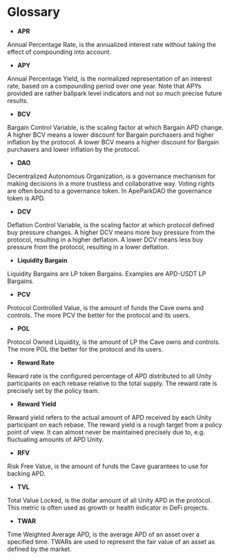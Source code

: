# Glossary



* **APR**

Annual Percentage Rate, is the annualized interest rate without taking the effect of compounding into account.

* **APY**

Annual Percentage Yield, is the normalized representation of an interest rate, based on a compounding period over one year. Note that APYs provided are rather ballpark level indicators and not so much precise future results.

* **BCV**

Bargain Control Variable, is the scaling factor at which Bargain APD change. A higher BCV means a lower discount for Bargain purchasers and higher inflation by the protocol. A lower BCV means a higher discount for Bargain purchasers and lower inflation by the protocol.

* **DAO**

Decentralized Autonomous Organization, is a governance mechanism for making decisions in a more trustless and collaborative way. Voting rights are often bound to a governance token. In ApeParkDAO the governance token is APD.

* **DCV**

Deflation Control Variable, is the scaling factor at which protocol defined buy pressure changes. A higher DCV means more buy pressure from the protocol, resulting in a higher deflation. A lower DCV means less buy pressure from the protocol, resulting in a lower deflation.

* **Liquidity Bargain**

Liquidity Bargains are LP token Bargains. Examples are APD-USDT LP Bargains.

* **PCV**

Protocol Controlled Value, is the amount of funds the Cave owns and controls. The more PCV the better for the protocol and its users.

* **POL**

Protocol Owned Liquidity, is the amount of LP the Cave owns and controls. The more POL the better for the protocol and its users.

* **Reward Rate**

Reward rate is the configured percentage of APD distributed to all Unity participants on each rebase relative to the total supply. The reward rate is precisely set by the policy team.

* **Reward Yield**

Reward yield refers to the actual amount of APD received by each Unity participant on each rebase. The reward yield is a rough target from a policy point of view. It can almost never be maintained precisely due to, e.g. fluctuating amounts of APD Unity.

* **RFV**

Risk Free Value, is the amount of funds the Cave guarantees to use for backing APD.

* **TVL**

Total Value Locked, is the dollar amount of all Unity APD in the protocol. This metric is often used as growth or health indicator in DeFi projects.

* **TWAR**

Time Weighted Average APD, is the average APD of an asset over a specified time. TWARs are used to represent the fair value of an asset as defined by the market.
